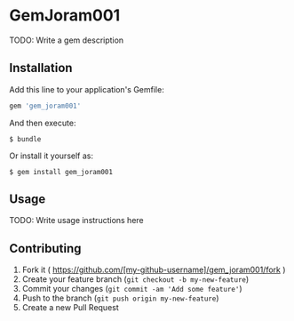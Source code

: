 # GemJoram001

TODO: Write a gem description

## Installation

Add this line to your application's Gemfile:

```ruby
gem 'gem_joram001'
```

And then execute:

    $ bundle

Or install it yourself as:

    $ gem install gem_joram001

## Usage

TODO: Write usage instructions here

## Contributing

1. Fork it ( https://github.com/[my-github-username]/gem_joram001/fork )
2. Create your feature branch (`git checkout -b my-new-feature`)
3. Commit your changes (`git commit -am 'Add some feature'`)
4. Push to the branch (`git push origin my-new-feature`)
5. Create a new Pull Request
